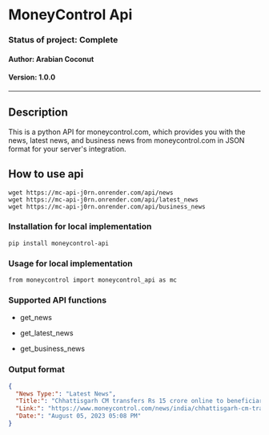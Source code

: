 
# MoneyControl Api
### Status of project: **Complete**
#### Author: Arabian Coconut
#### Version: 1.0.0

---
## Description

This is a python API for moneycontrol.com, which provides you with the news, latest news, and 
business news from moneycontrol.com in JSON format for your server's integration.

## How to use api
```shell
wget https://mc-api-j0rn.onrender.com/api/news 
wget https://mc-api-j0rn.onrender.com/api/latest_news
wget https://mc-api-j0rn.onrender.com/api/business_news
 ```
### Installation for local implementation

`pip install moneycontrol-api`

### Usage for local implementation

`from moneycontrol import moneycontrol_api as mc`

### Supported API functions

* get_news

* get_latest_news

* get_business_news

### Output format

``` json
{
  "News Type:": "Latest News",
  "Title:": "Chhattisgarh CM transfers Rs 15 crore online to beneficiaries as part of Godhan Nyay Yojana",
  "Link:": "https://www.moneycontrol.com/news/india/chhattisgarh-cm-transfers-rs-15-crore-online-to-beneficiaries-as-part-of-godhan-nyay-yojana-11103381.html",
  "Date:": "August 05, 2023 05:08 PM"
}
```